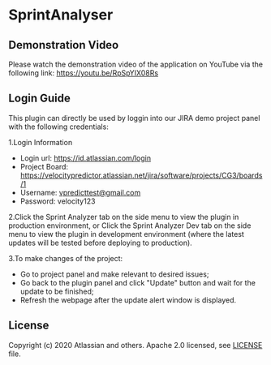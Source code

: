 # SprintAnalyser

## Demonstration Video
Please watch the demonstration video of the application on YouTube via the following link:
https://youtu.be/RpSpYIX08Rs

## Login Guide

This plugin can directly be used by loggin into our JIRA demo project panel with the following credentials:

1.Login Information
* Login url: https://id.atlassian.com/login
* Project Board: https://velocitypredictor.atlassian.net/jira/software/projects/CG3/boards/1
* Username: vpredicttest@gmail.com
* Password: velocity123


2.Click the Sprint Analyzer tab on the side menu to view the plugin in production environment, or
Click the Sprint Analyzer Dev tab on the side menu to view the plugin in development environment (where the latest updates will be tested before deploying to production).

3.To make changes of the project:
* Go to project panel and make relevant to desired issues;
* Go back to the plugin panel and click "Update" button and wait for the update to be finished;
* Refresh the webpage after the update alert window is displayed.

## License

Copyright (c) 2020 Atlassian and others.
Apache 2.0 licensed, see [LICENSE](LICENSE) file.
